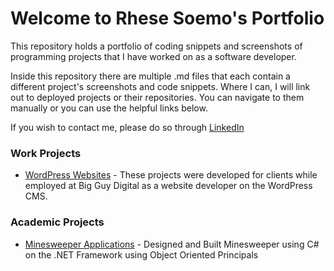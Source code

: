 # Welcome to Rhese Soemo's Portfolio
This repository holds a portfolio of coding snippets and screenshots of programming projects that I have worked on as a software developer.

Inside this repository there are multiple .md files that each contain a different project's screenshots and code snippets. Where I can, I will link out to deployed projects or their repositories. You can navigate to them manually or you can use the helpful links below.

If you wish to contact me, please do so through [LinkedIn](https://www.linkedin.com/in/rhese-soemo/)

### Work Projects
* [WordPress Websites](/WordPress%20Websites.md) - These projects were developed for clients while employed at Big Guy Digital as a website developer on the WordPress CMS.

### Academic Projects
* [Minesweeper Applications](/Minesweeper%20Applications.md) - Designed and Built Minesweeper using C# on the .NET Framework using Object Oriented Principals

<!--### Personal Projects-->
